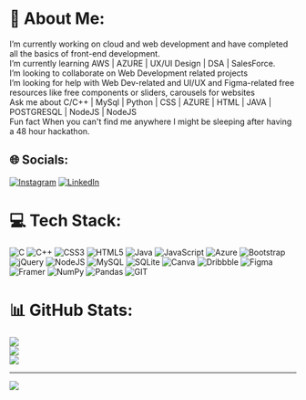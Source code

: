 # 💫 About Me: 
I’m currently working on cloud and web development and have completed all the basics of front-end development.<br> I’m currently learning AWS | AZURE | UX/UI Design | DSA | SalesForce.<br>I’m looking to collaborate on Web Development related projects<br>I’m looking for help with Web Dev-related and UI/UX and Figma-related free resources like free components or sliders, carousels for websites<br>Ask me about C/C++ | MySql | Python | CSS | AZURE | HTML | JAVA | POSTGRESQL | NodeJS | NodeJS <br> Fun fact When you can't find me anywhere I might be sleeping after having a 48 hour hackathon.
  

## 🌐  Socials:
[![Instagram](https://img.shields.io/badge/Instagram-%23E4405F.svg?logo=Instagram&logoColor=white)](https://instagram.com/kartik_kar_19) [![LinkedIn](https://img.shields.io/badge/LinkedIn-%230077B5.svg?logo=linkedin&logoColor=white)](https://www.linkedin.com/in/kartik-kar/) 

# 💻 Tech Stack:
![C](https://img.shields.io/badge/c-%2300599C.svg?style=for-the-badge&logo=c&logoColor=white) ![C++](https://img.shields.io/badge/c++-%2300599C.svg?style=for-the-badge&logo=c%2B%2B&logoColor=white) ![CSS3](https://img.shields.io/badge/css3-%231572B6.svg?style=for-the-badge&logo=css3&logoColor=white) ![HTML5](https://img.shields.io/badge/html5-%23E34F26.svg?style=for-the-badge&logo=html5&logoColor=white) ![Java](https://img.shields.io/badge/java-%23ED8B00.svg?style=for-the-badge&logo=openjdk&logoColor=white) ![JavaScript](https://img.shields.io/badge/javascript-%23323330.svg?style=for-the-badge&logo=javascript&logoColor=%23F7DF1E) ![Azure](https://img.shields.io/badge/azure-%230072C6.svg?style=for-the-badge&logo=microsoftazure&logoColor=white) ![Bootstrap](https://img.shields.io/badge/bootstrap-%238511FA.svg?style=for-the-badge&logo=bootstrap&logoColor=white) ![jQuery](https://img.shields.io/badge/jquery-%230769AD.svg?style=for-the-badge&logo=jquery&logoColor=white) ![NodeJS](https://img.shields.io/badge/node.js-6DA55F?style=for-the-badge&logo=node.js&logoColor=white) ![MySQL](https://img.shields.io/badge/mysql-%2300000f.svg?style=for-the-badge&logo=mysql&logoColor=white) ![SQLite](https://img.shields.io/badge/sqlite-%2307405e.svg?style=for-the-badge&logo=sqlite&logoColor=white) ![Canva](https://img.shields.io/badge/Canva-%2300C4CC.svg?style=for-the-badge&logo=Canva&logoColor=white) ![Dribbble](https://img.shields.io/badge/Dribbble-EA4C89?style=for-the-badge&logo=dribbble&logoColor=white) ![Figma](https://img.shields.io/badge/figma-%23F24E1E.svg?style=for-the-badge&logo=figma&logoColor=white) ![Framer](https://img.shields.io/badge/Framer-black?style=for-the-badge&logo=framer&logoColor=blue) ![NumPy](https://img.shields.io/badge/numpy-%23013243.svg?style=for-the-badge&logo=numpy&logoColor=white) ![Pandas](https://img.shields.io/badge/pandas-%23150458.svg?style=for-the-badge&logo=pandas&logoColor=white) ![GIT](https://img.shields.io/badge/Git-fc6d26?style=for-the-badge&logo=git&logoColor=white)
# 📊 GitHub Stats:
![](https://github-readme-stats.vercel.app/api?username=KartikKar19&theme=dark&hide_border=false&include_all_commits=false&count_private=false)<br/>
![](https://github-readme-streak-stats.herokuapp.com/?user=KartikKar19&theme=dark&hide_border=false)<br/>
![](https://github-readme-stats.vercel.app/api/top-langs/?username=KartikKar19&theme=dark&hide_border=false&include_all_commits=false&count_private=false&layout=compact)

---
[![](https://visitcount.itsvg.in/api?id=KartikKar19&icon=0&color=0)](https://visitcount.itsvg.in)

<!-- Proudly created with GPRM ( https://gprm.itsvg.in ) -->
